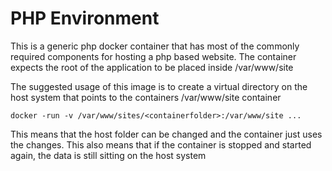 # PHP Environment
This is a generic php docker container that has most of the commonly required components for hosting a php based website.
The container expects the root of the application to be placed inside /var/www/site

The suggested usage of this image is to create a virtual directory on the host system that points to the containers /var/www/site container
```
docker -run -v /var/www/sites/<containerfolder>:/var/www/site ...
```
This means that the host folder can be changed and the container just uses the changes. This also means that if the container is stopped and started again, the data is still sitting on the host system
